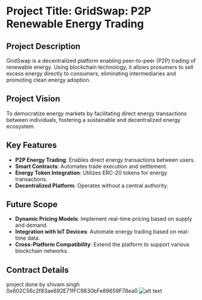 # Project Title: GridSwap: P2P Renewable Energy Trading

## Project Description 
  
GridSwap is a decentralized platform enabling peer-to-peer (P2P) trading of renewable energy. Using blockchain technology, it allows prosumers to sell excess energy directly to consumers, eliminating intermediaries and promoting clean energy adoption. 
 
## Project Vision          
 
To democratize energy markets by facilitating direct energy transactions between individuals, fostering a sustainable and decentralized energy ecosystem.
  
## Key Features

- **P2P Energy Trading**: Enables direct energy transactions between users.
- **Smart Contracts**: Automates trade execution and settlement.
- **Energy Token Integration**: Utilizes ERC-20 tokens for energy transactions.
- **Decentralized Platform**: Operates without a central authority.

## Future Scope

- **Dynamic Pricing Models**: Implement real-time pricing based on supply and demand.
- **Integration with IoT Devices**: Automate energy trading based on real-time data.
- **Cross-Platform Compatibility**: Extend the platform to support various blockchain networks.
    
## Contract Details
project done by shivam singh
0x602C56c2f83ae692E71fFC9830bFe89659F78ea0
![alt text](image.png)
 
